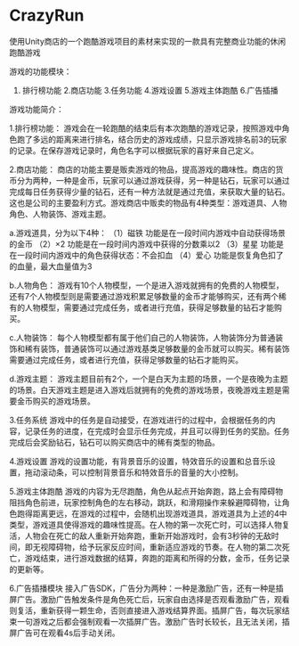 # CrazyRun
使用Unity商店的一个跑酷游戏项目的素材来实现的一款具有完整商业功能的休闲跑酷游戏

游戏的功能模块：
1.	排行榜功能  2.商店功能  3.任务功能  4.游戏设置 5.游戏主体跑酷 6.广告插播

游戏功能简介：

1.排行榜功能： 
游戏会在一轮跑酷的结束后有本次跑酷的游戏记录，按照游戏中角色跑了多远的距离来进行排名，结合历史的游戏成绩，只显示游戏排名前3的玩家的记录。在保存游戏记录时，角色名字可以根据玩家的喜好来自己定义。

2.商店功能：
商店的功能主要是贩卖游戏的物品，提高游戏的趣味性。商店的货币分为两种，一种是金币，玩家可以通过游戏获得，另一种是钻石，玩家可以通过完成每日任务获得少量的钻石，还有一种方法就是通过充值，来获取大量的钻石。这也是公司的主要盈利方式。游戏商店中贩卖的物品有4种类型：游戏道具、人物角色、人物装饰、游戏主题。

a.游戏道具，分为以下4种：
（1）磁铁  功能是在一段时间内游戏中自动获得场景的金币
（2）×2   功能是在一段时间内游戏中获得的分数乘以2
（3）星星  功能是在一段时间内游戏中的角色获得状态：不会扣血
（4）爱心  功能是恢复角色扣了的血量，最大血量值为3

b.人物角色：
游戏有10个人物模型，一个是进入游戏就拥有的免费的人物模型，还有7个人物模型则是需要通过游戏积累足够数量的金币才能够购买，还有两个稀有的人物模型，需要通过完成任务，或者进行充值，获得足够数量的钻石才能购买。

c.人物装饰：
每个人物模型都有属于他们自己的人物装饰，人物装饰分为普通装饰和稀有装饰，普通装饰可以通过游戏基类足够数量的金币就可以购买。稀有装饰需要通过完成任务，或者进行充值，获得足够数量的钻石才能购买。

d.游戏主题：
游戏主题目前有2个，一个是白天为主题的场景，一个是夜晚为主题的场景。白天游戏主题是进入游戏后就拥有的免费的游戏场景，夜晚游戏主题是需要金币购买的游戏场景。

3.任务系统
游戏中的任务是自动接受，在游戏进行的过程中，会根据任务的内容，记录任务的进度，在完成时会显示任务完成，并且可以得到任务的奖励。任务完成后会奖励钻石，钻石可以购买商店中的稀有类型的物品。

4.游戏设置
游戏的设置功能，有背景音乐的设置，特效音乐的设置和总音乐设置，拖动滚动条，可以控制背景音乐和特效音乐的音量的大小控制。

5.游戏主体跑酷
游戏的内容为无尽跑酷，角色从起点开始奔跑，路上会有障碍物阻挡角色前进，玩家控制角色的左右移动，跳跃，和滑翔操作来躲避障碍物，让角色跑得距离更远，在游戏的过程中，会随机出现游戏道具，游戏道具为上述的4中类型，游戏道具使得游戏的趣味性提高。在人物的第一次死亡时，可以选择人物复活，人物会在死亡的敌人重新开始奔跑，重新开始游戏时，会有3秒钟的无敌时间，即无视障碍物，给予玩家反应时间，重新适应游戏的节奏。在人物的第二次死亡，游戏结束，进行游戏数据的结算，奔跑的距离和所得的分数，金币，任务记录的更新等。

6.广告插播模块
接入广告SDK，广告分为两种：一种是激励广告，还有一种是插屏广告。激励广告触发条件是角色死亡后，玩家自由选择是否观看激励广告，观看则复活，重新获得一颗生命，否则直接进入游戏结算界面。插屏广告，每次玩家结束一句游戏之后都会强制观看一次插屏广告。激励广告时长较长，且无法关闭，插屏广告可在观看4s后手动关闭。
